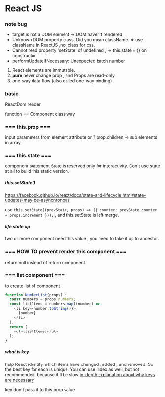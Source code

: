 # React JS



### note bug
- target is not a DOM element => DOM haven't rendered
- Unknown DOM property class. Did you mean className.  => use className in ReactJS ,not class for css.
- Cannot read property 'setState' of undefined , => this.state = {} on constructor
- performUpdateIfNecessary: Unexpected batch number



1. React elements are immutable.
2. **pure** never change prop , and Props are read-only
3. one-way data flow (also called one-way binding) 



### basic

ReactDom.render

function == Component
class way


### === this.prop ===
input parameters from element attribute or ?
prop.children => sub elements in array

### === this.state ===
component statement
State is reserved only for interactivity. Don't use state at all to build this static version. 

##### this.setState()
https://facebook.github.io/react/docs/state-and-lifecycle.html#state-updates-may-be-asynchronous

use `this.setState((prevState, props) => ({ counter: prevState.counter + props.increment }));` , and this.setState is left merge.


##### life state up
two or more component need this value , you need to take it up to ancestor.



### === HOW TO prevent render this component ===
return null instead of return component

### === list component ===
to create list of component

```javascript
function NumberList(props) {
  const numbers = props.numbers;
  const listItems = numbers.map((number) =>
    <li key={number.toString()}>
      {number}
    </li>
  );
  return (
    <ul>{listItems}</ul>
  );
}
```

##### what is key
help React identify which items have changed , added , and removed. So the best key for each is unique.  You can use index as well, but not recommended. because it'll be slow [in-depth explanation about why keys are necessary ](https://facebook.github.io/react/docs/reconciliation.html#recursing-on-children) 

key don't pass it to this.prop value